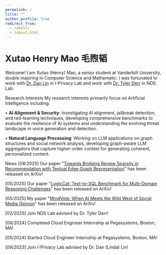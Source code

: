 ```yaml
---
permalink: /
title: ""
author_profile: true
redirect_from: 
  - /about/
  - /about.html
---
```


Xutao Henry Mao 毛煦韬
======


Welcome! I am Xutao (Henry) Mao, a senior student at Vanderbilt University, double majoring in Computer Science and Mathematic. I was fortunated to work with [Dr. Dan Lin](https://lab.vanderbilt.edu/lin-iprivacylab/i-privacy-lab/) in I-Privacy Lab and work with [Dr. Tyler Derr](https://tylersnetwork.github.io/) in NDS Lab. 

Research Interests
My research interests primarily focus on Artificial Intelligence including:

• **AI Alignment & Security**: Investigating AI alignment, jailbreak detection, and red-teaming techniques, developing comprehensive benchmarks to evaluate the resilience of AI systems and understanding the evolving threat landscape in voice generation and detection.

• **Natural Language Processing**: Working on LLM applications on graph structures and social network analysis, developing graph-aware LLM aggregators that capture higher-order context for generating coherent, personalized content.


News
[08/2025] Our paper "[Towards Bridging Review Sparsity in Recommendation with Textual Edge Graph Representation](https://www.arxiv.org/abs/2508.01128)" has been released on ArXiv!

[05/2025] Our paper "[LogicCat: Text-to-SQL Benchmark for Multi-Domain Reasoning Challenges](https://arxiv.org/abs/2505.18744)" has been released on ArXiv!

[05/2025] My paper "[MindVote: When AI Meets the Wild West of Social Media Opinion](https://arxiv.org/abs/2505.14422)" has been released on ArXiv!

[02/2025] Join NDS Lab advised by Dr. Tyler Derr!

[08/2024] Completed Cloud Engineer Internship at Pegasystems, Boston, MA!

[05/2024] Started Cloud Engineer Internship at Pegasystems, Boston, MA!

[09/2023] Join I-Privacy Lab advised by Dr. Dan (Linda) Lin!
